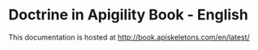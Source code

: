 Doctrine in Apigility Book - English
=============================================

This documentation is hosted at http://book.apiskeletons.com/en/latest/
